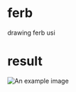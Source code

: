 # ferb
drawing ferb usi

# result
<img src="https://i.imgur.com/e7u5pcH.png" alt="An example image">
